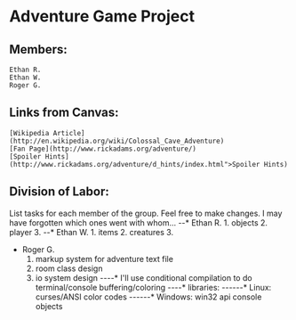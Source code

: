# Adventure Game Project

## Members:
	Ethan R.
	Ethan W.
	Roger G.

## Links from Canvas:
	[Wikipedia Article](http://en.wikipedia.org/wiki/Colossal_Cave_Adventure)
	[Fan Page](http://www.rickadams.org/adventure/)
	[Spoiler Hints](http://www.rickadams.org/adventure/d_hints/index.html">Spoiler Hints)

## Division of Labor:
List tasks for each member of the group. Feel free to make changes. I may have forgotten which ones went with whom...
--* Ethan R.
	1. objects
	2. player
	3. 
--* Ethan W.
	1. items
	2. creatures
	3. 
 - Roger G.
	1. markup system for adventure text file
	2. room class design
	3. io system design
		----* I'll use conditional compilation to do terminal/console buffering/coloring
		----* libraries:
			------* Linux: curses/ANSI color codes
			------* Windows: win32 api console objects
